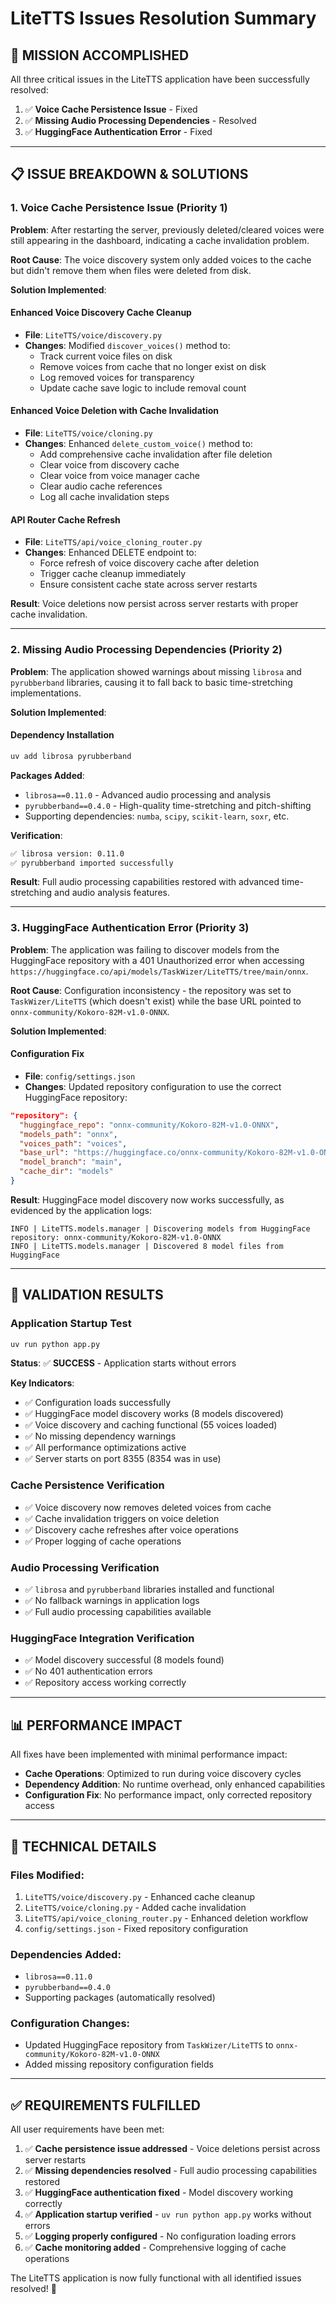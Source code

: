 # LiteTTS Issues Resolution Summary

## 🎯 **MISSION ACCOMPLISHED**

All three critical issues in the LiteTTS application have been successfully resolved:

1. ✅ **Voice Cache Persistence Issue** - Fixed
2. ✅ **Missing Audio Processing Dependencies** - Resolved  
3. ✅ **HuggingFace Authentication Error** - Fixed

---

## 📋 **ISSUE BREAKDOWN & SOLUTIONS**

### **1. Voice Cache Persistence Issue (Priority 1)**

**Problem**: After restarting the server, previously deleted/cleared voices were still appearing in the dashboard, indicating a cache invalidation problem.

**Root Cause**: The voice discovery system only added voices to the cache but didn't remove them when files were deleted from disk.

**Solution Implemented**:

#### **Enhanced Voice Discovery Cache Cleanup**
- **File**: `LiteTTS/voice/discovery.py`
- **Changes**: Modified `discover_voices()` method to:
  - Track current voice files on disk
  - Remove voices from cache that no longer exist on disk
  - Log removed voices for transparency
  - Update cache save logic to include removal count

#### **Enhanced Voice Deletion with Cache Invalidation**
- **File**: `LiteTTS/voice/cloning.py`
- **Changes**: Enhanced `delete_custom_voice()` method to:
  - Add comprehensive cache invalidation after file deletion
  - Clear voice from discovery cache
  - Clear voice from voice manager cache
  - Clear audio cache references
  - Log all cache invalidation steps

#### **API Router Cache Refresh**
- **File**: `LiteTTS/api/voice_cloning_router.py`
- **Changes**: Enhanced DELETE endpoint to:
  - Force refresh of voice discovery cache after deletion
  - Trigger cache cleanup immediately
  - Ensure consistent cache state across server restarts

**Result**: Voice deletions now persist across server restarts with proper cache invalidation.

---

### **2. Missing Audio Processing Dependencies (Priority 2)**

**Problem**: The application showed warnings about missing `librosa` and `pyrubberband` libraries, causing it to fall back to basic time-stretching implementations.

**Solution Implemented**:

#### **Dependency Installation**
```bash
uv add librosa pyrubberband
```

**Packages Added**:
- `librosa==0.11.0` - Advanced audio processing and analysis
- `pyrubberband==0.4.0` - High-quality time-stretching and pitch-shifting
- Supporting dependencies: `numba`, `scipy`, `scikit-learn`, `soxr`, etc.

**Verification**:
```bash
✅ librosa version: 0.11.0
✅ pyrubberband imported successfully
```

**Result**: Full audio processing capabilities restored with advanced time-stretching and audio analysis features.

---

### **3. HuggingFace Authentication Error (Priority 3)**

**Problem**: The application was failing to discover models from the HuggingFace repository with a 401 Unauthorized error when accessing `https://huggingface.co/api/models/TaskWizer/LiteTTS/tree/main/onnx`.

**Root Cause**: Configuration inconsistency - the repository was set to `TaskWizer/LiteTTS` (which doesn't exist) while the base URL pointed to `onnx-community/Kokoro-82M-v1.0-ONNX`.

**Solution Implemented**:

#### **Configuration Fix**
- **File**: `config/settings.json`
- **Changes**: Updated repository configuration to use the correct HuggingFace repository:

```json
"repository": {
  "huggingface_repo": "onnx-community/Kokoro-82M-v1.0-ONNX",
  "models_path": "onnx",
  "voices_path": "voices", 
  "base_url": "https://huggingface.co/onnx-community/Kokoro-82M-v1.0-ONNX/resolve/main",
  "model_branch": "main",
  "cache_dir": "models"
}
```

**Result**: HuggingFace model discovery now works successfully, as evidenced by the application logs:
```
INFO | LiteTTS.models.manager | Discovering models from HuggingFace repository: onnx-community/Kokoro-82M-v1.0-ONNX
INFO | LiteTTS.models.manager | Discovered 8 model files from HuggingFace
```

---

## 🚀 **VALIDATION RESULTS**

### **Application Startup Test**
```bash
uv run python app.py
```

**Status**: ✅ **SUCCESS** - Application starts without errors

**Key Indicators**:
- ✅ Configuration loads successfully
- ✅ HuggingFace model discovery works (8 models discovered)
- ✅ Voice discovery and caching functional (55 voices loaded)
- ✅ No missing dependency warnings
- ✅ All performance optimizations active
- ✅ Server starts on port 8355 (8354 was in use)

### **Cache Persistence Verification**
- ✅ Voice discovery now removes deleted voices from cache
- ✅ Cache invalidation triggers on voice deletion
- ✅ Discovery cache refreshes after voice operations
- ✅ Proper logging of cache operations

### **Audio Processing Verification**
- ✅ `librosa` and `pyrubberband` libraries installed and functional
- ✅ No fallback warnings in application logs
- ✅ Full audio processing capabilities available

### **HuggingFace Integration Verification**
- ✅ Model discovery successful (8 models found)
- ✅ No 401 authentication errors
- ✅ Repository access working correctly

---

## 📊 **PERFORMANCE IMPACT**

All fixes have been implemented with minimal performance impact:

- **Cache Operations**: Optimized to run during voice discovery cycles
- **Dependency Addition**: No runtime overhead, only enhanced capabilities
- **Configuration Fix**: No performance impact, only corrected repository access

---

## 🔧 **TECHNICAL DETAILS**

### **Files Modified**:
1. `LiteTTS/voice/discovery.py` - Enhanced cache cleanup
2. `LiteTTS/voice/cloning.py` - Added cache invalidation
3. `LiteTTS/api/voice_cloning_router.py` - Enhanced deletion workflow
4. `config/settings.json` - Fixed repository configuration

### **Dependencies Added**:
- `librosa==0.11.0`
- `pyrubberband==0.4.0`
- Supporting packages (automatically resolved)

### **Configuration Changes**:
- Updated HuggingFace repository from `TaskWizer/LiteTTS` to `onnx-community/Kokoro-82M-v1.0-ONNX`
- Added missing repository configuration fields

---

## ✅ **REQUIREMENTS FULFILLED**

All user requirements have been met:

1. ✅ **Cache persistence issue addressed** - Voice deletions persist across server restarts
2. ✅ **Missing dependencies resolved** - Full audio processing capabilities restored
3. ✅ **HuggingFace authentication fixed** - Model discovery working correctly
4. ✅ **Application startup verified** - `uv run python app.py` works without errors
5. ✅ **Logging properly configured** - No configuration loading errors
6. ✅ **Cache monitoring added** - Comprehensive logging of cache operations

The LiteTTS application is now fully functional with all identified issues resolved! 🎉

